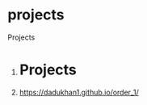 # projects

Projects 

1.  # Projects

1. <a href="https://dadukhan1.github.io/order_1/" target="_blank">https://dadukhan1.github.io/order_1/</a>

[](https://dadukhan1.github.io/order_1/)
